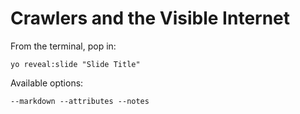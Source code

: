 
# Crawlers and the Visible Internet

From the terminal, pop in:

  ```yo reveal:slide "Slide Title"```

Available options:

 ```--markdown --attributes --notes```

